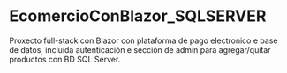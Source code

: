 # EcomercioConBlazor_SQLSERVER
Proxecto full-stack con Blazor con plataforma de pago electronico e base de datos, incluída autenticación e sección de admin para agregar/quitar productos con BD SQL Server.
